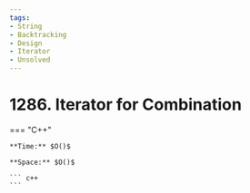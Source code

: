 ```yaml
---
tags:
- String
- Backtracking
- Design
- Iterator
- Unsolved
---
```



# 1286. Iterator for Combination

=== "C++"

    **Time:** $O()$

    **Space:** $O()$

    ``` c++
    ```